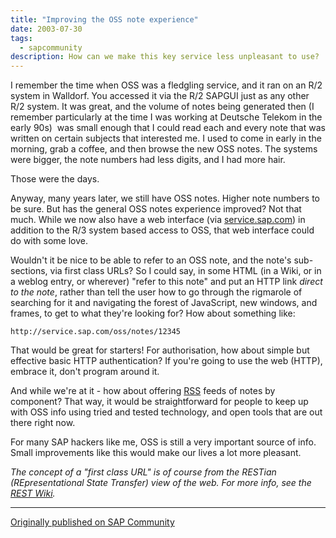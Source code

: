 ```yaml
---
title: "Improving the OSS note experience"
date: 2003-07-30
tags:
  - sapcommunity
description: How can we make this key service less unpleasant to use?
---
```

I remember the time when OSS was a fledgling service, and it ran on an
R/2 system in Walldorf. You accessed it via the R/2 SAPGUI just as any
other R/2 system. It was great, and the volume of notes being generated
then (I remember particularly at the time I was working at Deutsche
Telekom in the early 90s)  was small enough that I could read each and
every note that was written on certain subjects that interested me. I
used to come in early in the morning, grab a coffee, and then browse the
new OSS notes. The systems were bigger, the note numbers had less
digits, and I had more hair.

Those were the days.

Anyway, many years later, we still have OSS notes. Higher note numbers
to be sure. But has the general OSS notes experience improved? Not that
much. While we now also have a web interface (via
[service.sap.com](http://service.sap.com)) in addition to the R/3 system
based access to OSS, that web interface could do with some love.

Wouldn't it be nice to be able to refer to an OSS note, and the note's
sub-sections, via first class URLs? So I could say, in some HTML (in a
Wiki, or in a weblog entry, or wherever) "refer to this note" and put
an HTTP link *direct to the note*, rather than tell the user how to go
through the rigmarole of searching for it and navigating the forest of
JavaScript, new windows, and frames, to get to what they're looking
for? How about something like:

```url
http://service.sap.com/oss/notes/12345
```

That would be great for starters! For authorisation, how about simple
but effective basic HTTP authentication? If you're going to use the web
(HTTP), embrace it, don't program around it.

And while we're at it - how about offering
[RSS](http://purl.org/rss/1.0) feeds of notes by component? That way, it
would be straightforward for people to keep up with OSS info using tried
and tested technology, and open tools that are out there right now.

For many SAP hackers like me, OSS is still a very important source of
info. Small improvements like this would make our lives a lot more
pleasant.

_The concept of a "first class URL" is of course from the *REST*ian (REpresentational State Transfer) view of the web. For more info, see the [REST Wiki](http://internet.conveyor.com/RESTwiki/moin.cgi/FrontPage)._

---

[Originally published on SAP Community](https://community.sap.com/t5/additional-blogs-by-members/improving-the-oss-note-experience/ba-p/12858080)
